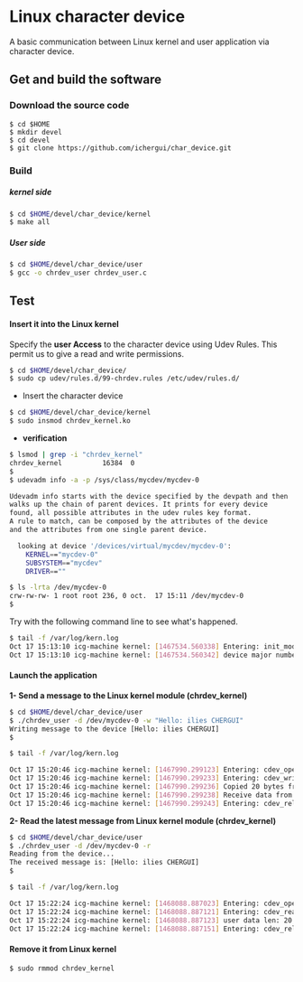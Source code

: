 # Linux character device
A basic communication between Linux kernel and user application via character device.

## Get and build the software
### Download the source code
    $ cd $HOME
    $ mkdir devel
    $ cd devel
    $ git clone https://github.com/ichergui/char_device.git

### Build
##### kernel side

```bash
$ cd $HOME/devel/char_device/kernel
$ make all
```
##### User side
```bash
$ cd $HOME/devel/char_device/user
$ gcc -o chrdev_user chrdev_user.c
```

## Test
#### Insert it into the Linux kernel
Specify the __user Access__ to the character device using Udev Rules.
This permit us to give a read and write permissions.

```bash
$ cd $HOME/devel/char_device/
$ sudo cp udev/rules.d/99-chrdev.rules /etc/udev/rules.d/
```

* Insert the character device

```bash
$ cd $HOME/devel/char_device/kernel
$ sudo insmod chrdev_kernel.ko
```
* __verification__

```bash
$ lsmod | grep -i "chrdev_kernel"
chrdev_kernel          16384  0
$
$ udevadm info -a -p /sys/class/mycdev/mycdev-0

Udevadm info starts with the device specified by the devpath and then
walks up the chain of parent devices. It prints for every device
found, all possible attributes in the udev rules key format.
A rule to match, can be composed by the attributes of the device
and the attributes from one single parent device.

  looking at device '/devices/virtual/mycdev/mycdev-0':
    KERNEL=="mycdev-0"
    SUBSYSTEM=="mycdev"
    DRIVER==""

$ ls -lrta /dev/mycdev-0
crw-rw-rw- 1 root root 236, 0 oct.  17 15:11 /dev/mycdev-0
$
```

Try with the following command line to see what's happened.

```bash
$ tail -f /var/log/kern.log
Oct 17 15:13:10 icg-machine kernel: [1467534.560338] Entering: init_module
Oct 17 15:13:10 icg-machine kernel: [1467534.560342] device major number is: 236
```


#### Launch the application
__1- Send a message to the Linux kernel module (chrdev_kernel)__

```bash
$ cd $HOME/devel/char_device/user
$ ./chrdev_user -d /dev/mycdev-0 -w "Hello: ilies CHERGUI"
Writing message to the device [Hello: ilies CHERGUI]
$
```

```bash
$ tail -f /var/log/kern.log

Oct 17 15:20:46 icg-machine kernel: [1467990.299123] Entering: cdev_open
Oct 17 15:20:46 icg-machine kernel: [1467990.299233] Entering: cdev_write
Oct 17 15:20:46 icg-machine kernel: [1467990.299236] Copied 20 bytes from the user
Oct 17 15:20:46 icg-machine kernel: [1467990.299238] Receive data from user: Hello: ilies CHERGUI
Oct 17 15:20:46 icg-machine kernel: [1467990.299243] Entering: cdev_release
```

__2- Read the latest message from Linux kernel module (chrdev_kernel)__

```bash
$ cd $HOME/devel/char_device/user
$ ./chrdev_user -d /dev/mycdev-0 -r
Reading from the device...
The received message is: [Hello: ilies CHERGUI]
$
```

```bash
$ tail -f /var/log/kern.log

Oct 17 15:22:24 icg-machine kernel: [1468088.887023] Entering: cdev_open
Oct 17 15:22:24 icg-machine kernel: [1468088.887121] Entering: cdev_read
Oct 17 15:22:24 icg-machine kernel: [1468088.887123] user data len: 20
Oct 17 15:22:24 icg-machine kernel: [1468088.887151] Entering: cdev_release
```

#### Remove it from Linux kernel
```bash
$ sudo rmmod chrdev_kernel
```
